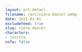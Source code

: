 ```yaml
---
layout: art-detail
filename: /art/viera-dancer.webp
date: 2021-01-01
excludefeed: true
slug: viera-dancer
characters:
- Juritta
nsfw: false
---
```

